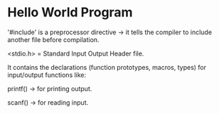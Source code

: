 # Hello World Program 

'#include' is a preprocessor directive → it tells the compiler to include another file before compilation.

<stdio.h> = Standard Input Output Header file.

It contains the declarations (function prototypes, macros, types) for input/output functions like:

printf() → for printing output.

scanf() → for reading input.
